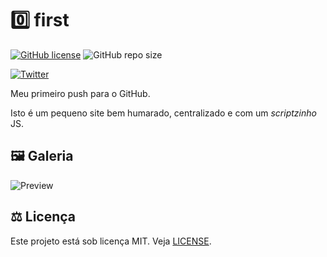 # 0️⃣ first
[![GitHub license](https://img.shields.io/github/license/DaviCarvalho5/first?color=%23f78fb3&label=Licen%C3%A7a&style=for-the-badge)](https://github.com/DaviCarvalho5/first)
![GitHub repo size](https://img.shields.io/github/repo-size/DaviCarvalho5/first?color=%23f78fb3&label=Tamanho%20do%20reposit%C3%B3rio&style=for-the-badge)

[![Twitter](https://img.shields.io/twitter/url?color=f78fb3&style=for-the-badge&url=https%3A%2F%2Ftwitter.com%2Fbatata_alien)](https://twitter.com/intent/tweet?text=Wow:&url=https%3A%2F%2Fgithub.com%2FDaviCarvalho5%2Ffirst)

Meu primeiro push para o GitHub.

Isto é um pequeno site bem humarado, centralizado e com um _scriptzinho_ JS.

## 🖼 Galeria
![Preview](https://i.imgur.com/chwHjyx.png)

## ⚖ Licença
Este projeto está sob licença MIT. Veja [LICENSE](https://github.com/DaviCarvalho5/first/blob/master/LICENSE).